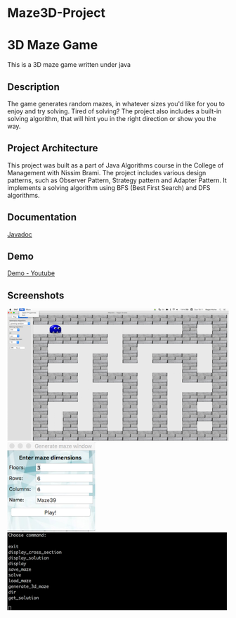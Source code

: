 # Maze3D-Project

# 3D Maze Game

This is a 3D maze game written under java

## Description
The game generates random mazes, in whatever sizes you'd like for you to enjoy and try solving.
Tired of solving? The project also includes a built-in solving algorithm, that will hint you in the right direction or show you the way.

## Project Architecture
This project was built as a part of Java Algorithms course in the College of Management with Nissim Brami.
The project includes various design patterns, such as Observer Pattern, Strategy pattern and Adapter Pattern.
It implements a solving algorithm using BFS (Best First Search) and DFS algorithms.

## Documentation
[Javadoc](http://htmlpreview.github.io/?https://github.com/hagay3/Maze3D-Project/blob/master/javadoc/index.html)

## Demo
[Demo - Youtube](https://www.youtube.com/watch?v=_DBQmUz4n6s)


## Screenshots

<img src="https://github.com/hagay3/Maze3D-Project/blob/master/images/main.png" width="600">


<img src="https://github.com/hagay3/Maze3D-Project/blob/master/images/Generate.png" width="200">


<img src="https://github.com/hagay3/Maze3D-Project/blob/master/images/CLI.png" width="500">
